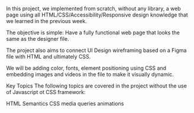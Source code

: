 In this project, we implemented from scratch, without any library, a web page using all HTML/CSS/Accessibility/Responsive design knowledge that we learned in the previous week.

The objective is simple: Have a fully functional web page that looks the same as the designer file.

The project also aims to connect UI Design wireframing based on a Figma file with HTML and ultimately CSS.

We will be adding color, fonts, element positioning using CSS and embedding images and videos in the file to make it visually dynamic.

Key Topics
The following topics are covered in the project without the use of Javascript ot CSS framework:

HTML Semantics
CSS
media queries
animations